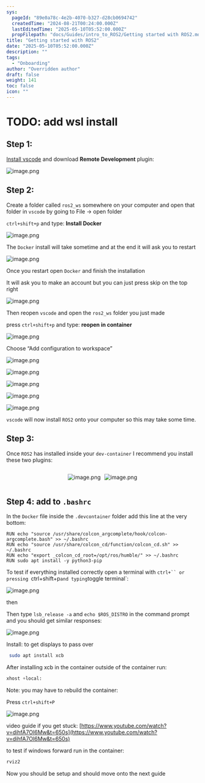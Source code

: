```yaml
---
sys:
  pageId: "89e0a78c-4e2b-4070-b327-d28cb0694742"
  createdTime: "2024-08-21T00:24:00.000Z"
  lastEditedTime: "2025-05-10T05:52:00.000Z"
  propFilepath: "docs/Guides/intro_to_ROS2/Getting started with ROS2.md"
title: "Getting started with ROS2"
date: "2025-05-10T05:52:00.000Z"
description: ""
tags:
  - "Onboarding"
author: "Overridden author"
draft: false
weight: 141
toc: false
icon: ""
---
```


# TODO: add wsl install

## Step 1:

[Install vscode](https://code.visualstudio.com/download) and download **Remote Development** plugin:

![image.png](https://prod-files-secure.s3.us-west-2.amazonaws.com/d518164a-d88e-44d1-a4ee-3adb3bd8bce0/efb52993-1881-4a40-b95e-6f020334f022/image.png?X-Amz-Algorithm=AWS4-HMAC-SHA256&X-Amz-Content-Sha256=UNSIGNED-PAYLOAD&X-Amz-Credential=ASIAZI2LB466XVCEWOZ2%2F20250603%2Fus-west-2%2Fs3%2Faws4_request&X-Amz-Date=20250603T190718Z&X-Amz-Expires=3600&X-Amz-Security-Token=IQoJb3JpZ2luX2VjEEMaCXVzLXdlc3QtMiJIMEYCIQCi5ZfBBscnqSwjOCKyw1aE6u%2FbhqY5lvSM4%2BCc8LIA%2FQIhAJyPggIcTSvtHXTAuwOWCDvmfm63N4%2Bj41cc1ZdnqnURKv8DCBwQABoMNjM3NDIzMTgzODA1Igw92PJfNuPvW6bABFMq3AM3ne4KanUwVGntwd%2FlLL08mbb4cCmKAK%2BqnI%2Bw35boZoA35zfjGfnGI%2By3l1gNOHbJ5dDpgEC%2Bwd4PlFfoG5E8C9jefUczuel0F6jY%2BHMdokpvSI2Di1mjO65X%2F1EVJ5L1MZjFAbpc9WS31rZL9jQGRV1Ke8aSRDltoRxbSdsqiZe2QFB0%2BWdgcKokXec%2B33MnB%2BQPGvZOM7QhhxaoBTYkE%2FXeg%2BPs3cHJcUVMsojdUX3f4evqs%2FgXt6U9xh6v4m1uPNKq87QtAXiMejRHR1eUud%2Fum03nGaOkska8fOEOCfsPiAbIGQGwlUvKne7BWYSix6gumaqSpEYh3K%2BqLse5P7UFJpxBrRCN5jvzXxISIVnMjtd2Le%2BzqAyp8m19jatnJMxhQi8yADxPIeF%2FKkuMdOknhzj7FtTZqJxAZu6xXe9w5LR0fD98U4zxvE7uK%2BexngKnht9EsofDEhCcU5wkP4GqBAMkzBOIPpbxF00Tj9CTxUhWQ2LQfWGLWRmWwjk%2BD3ai458vu8R%2F4fQLQszavLm%2F3kpOIMA07hL7w8eZo5tgg%2FXRgghgI26T%2FgMCF6u66SFZbIQA%2BsQ0B2%2Beo5WQUcnLto0ps21LJOvyTFlrUGoBPYDKHZVeIGXoNjDuhf3BBjqkAYEb1Vzkj5mPra5DQZghdITVGOlBJ0%2BIMO66vnuXaY2G7zDD1xHPmPVUZFDz1hQbaSwQpNPcuD6s9cwQRN9lzyualDfs7TPRO8%2Bwgp%2Fh%2Bj2idRdVdwkOq0vwTBLkJgMpLoTJsZCMAoPLfVaiRSGuYnVpFCkBOQLcESCYSSSNEuUHTO02EEH6rZecn8wKq47G5MzIuqtThnHhMdNP2hBhCbdMZ8Tq&X-Amz-Signature=3e1a3213432be186e581d77853b7b7e0e47c5dca0c7b436627b4b145b479487b&X-Amz-SignedHeaders=host&x-id=GetObject)

## Step 2:

Create a folder called `ros2_ws` somewhere on your computer and open that folder in `vscode` by going to File → open folder 

`ctrl+shift+p` and type: **Install Docker**

![image.png](https://prod-files-secure.s3.us-west-2.amazonaws.com/d518164a-d88e-44d1-a4ee-3adb3bd8bce0/2269dc0e-1cd5-47ff-bceb-c04ad9b2eab0/image.png?X-Amz-Algorithm=AWS4-HMAC-SHA256&X-Amz-Content-Sha256=UNSIGNED-PAYLOAD&X-Amz-Credential=ASIAZI2LB466XVCEWOZ2%2F20250603%2Fus-west-2%2Fs3%2Faws4_request&X-Amz-Date=20250603T190718Z&X-Amz-Expires=3600&X-Amz-Security-Token=IQoJb3JpZ2luX2VjEEMaCXVzLXdlc3QtMiJIMEYCIQCi5ZfBBscnqSwjOCKyw1aE6u%2FbhqY5lvSM4%2BCc8LIA%2FQIhAJyPggIcTSvtHXTAuwOWCDvmfm63N4%2Bj41cc1ZdnqnURKv8DCBwQABoMNjM3NDIzMTgzODA1Igw92PJfNuPvW6bABFMq3AM3ne4KanUwVGntwd%2FlLL08mbb4cCmKAK%2BqnI%2Bw35boZoA35zfjGfnGI%2By3l1gNOHbJ5dDpgEC%2Bwd4PlFfoG5E8C9jefUczuel0F6jY%2BHMdokpvSI2Di1mjO65X%2F1EVJ5L1MZjFAbpc9WS31rZL9jQGRV1Ke8aSRDltoRxbSdsqiZe2QFB0%2BWdgcKokXec%2B33MnB%2BQPGvZOM7QhhxaoBTYkE%2FXeg%2BPs3cHJcUVMsojdUX3f4evqs%2FgXt6U9xh6v4m1uPNKq87QtAXiMejRHR1eUud%2Fum03nGaOkska8fOEOCfsPiAbIGQGwlUvKne7BWYSix6gumaqSpEYh3K%2BqLse5P7UFJpxBrRCN5jvzXxISIVnMjtd2Le%2BzqAyp8m19jatnJMxhQi8yADxPIeF%2FKkuMdOknhzj7FtTZqJxAZu6xXe9w5LR0fD98U4zxvE7uK%2BexngKnht9EsofDEhCcU5wkP4GqBAMkzBOIPpbxF00Tj9CTxUhWQ2LQfWGLWRmWwjk%2BD3ai458vu8R%2F4fQLQszavLm%2F3kpOIMA07hL7w8eZo5tgg%2FXRgghgI26T%2FgMCF6u66SFZbIQA%2BsQ0B2%2Beo5WQUcnLto0ps21LJOvyTFlrUGoBPYDKHZVeIGXoNjDuhf3BBjqkAYEb1Vzkj5mPra5DQZghdITVGOlBJ0%2BIMO66vnuXaY2G7zDD1xHPmPVUZFDz1hQbaSwQpNPcuD6s9cwQRN9lzyualDfs7TPRO8%2Bwgp%2Fh%2Bj2idRdVdwkOq0vwTBLkJgMpLoTJsZCMAoPLfVaiRSGuYnVpFCkBOQLcESCYSSSNEuUHTO02EEH6rZecn8wKq47G5MzIuqtThnHhMdNP2hBhCbdMZ8Tq&X-Amz-Signature=b5c05ef348982e377fed00847a12a688422da3bcbabd27996c3a9bbf2a7f19b3&X-Amz-SignedHeaders=host&x-id=GetObject)

The `Docker` install will take sometime and at the end it will ask you to restart

![image.png](https://prod-files-secure.s3.us-west-2.amazonaws.com/d518164a-d88e-44d1-a4ee-3adb3bd8bce0/ed233f78-be33-4b1f-b89c-9c346c0e961e/image.png?X-Amz-Algorithm=AWS4-HMAC-SHA256&X-Amz-Content-Sha256=UNSIGNED-PAYLOAD&X-Amz-Credential=ASIAZI2LB466XVCEWOZ2%2F20250603%2Fus-west-2%2Fs3%2Faws4_request&X-Amz-Date=20250603T190718Z&X-Amz-Expires=3600&X-Amz-Security-Token=IQoJb3JpZ2luX2VjEEMaCXVzLXdlc3QtMiJIMEYCIQCi5ZfBBscnqSwjOCKyw1aE6u%2FbhqY5lvSM4%2BCc8LIA%2FQIhAJyPggIcTSvtHXTAuwOWCDvmfm63N4%2Bj41cc1ZdnqnURKv8DCBwQABoMNjM3NDIzMTgzODA1Igw92PJfNuPvW6bABFMq3AM3ne4KanUwVGntwd%2FlLL08mbb4cCmKAK%2BqnI%2Bw35boZoA35zfjGfnGI%2By3l1gNOHbJ5dDpgEC%2Bwd4PlFfoG5E8C9jefUczuel0F6jY%2BHMdokpvSI2Di1mjO65X%2F1EVJ5L1MZjFAbpc9WS31rZL9jQGRV1Ke8aSRDltoRxbSdsqiZe2QFB0%2BWdgcKokXec%2B33MnB%2BQPGvZOM7QhhxaoBTYkE%2FXeg%2BPs3cHJcUVMsojdUX3f4evqs%2FgXt6U9xh6v4m1uPNKq87QtAXiMejRHR1eUud%2Fum03nGaOkska8fOEOCfsPiAbIGQGwlUvKne7BWYSix6gumaqSpEYh3K%2BqLse5P7UFJpxBrRCN5jvzXxISIVnMjtd2Le%2BzqAyp8m19jatnJMxhQi8yADxPIeF%2FKkuMdOknhzj7FtTZqJxAZu6xXe9w5LR0fD98U4zxvE7uK%2BexngKnht9EsofDEhCcU5wkP4GqBAMkzBOIPpbxF00Tj9CTxUhWQ2LQfWGLWRmWwjk%2BD3ai458vu8R%2F4fQLQszavLm%2F3kpOIMA07hL7w8eZo5tgg%2FXRgghgI26T%2FgMCF6u66SFZbIQA%2BsQ0B2%2Beo5WQUcnLto0ps21LJOvyTFlrUGoBPYDKHZVeIGXoNjDuhf3BBjqkAYEb1Vzkj5mPra5DQZghdITVGOlBJ0%2BIMO66vnuXaY2G7zDD1xHPmPVUZFDz1hQbaSwQpNPcuD6s9cwQRN9lzyualDfs7TPRO8%2Bwgp%2Fh%2Bj2idRdVdwkOq0vwTBLkJgMpLoTJsZCMAoPLfVaiRSGuYnVpFCkBOQLcESCYSSSNEuUHTO02EEH6rZecn8wKq47G5MzIuqtThnHhMdNP2hBhCbdMZ8Tq&X-Amz-Signature=dfece943c8fadc5ec2cfbc77049eebf59cc39196dc42ec0f3e4a50eebd1d044b&X-Amz-SignedHeaders=host&x-id=GetObject)

Once you restart open `Docker` and finish the installation

It will ask you to make an account but you can just press skip on the top right

![image.png](https://prod-files-secure.s3.us-west-2.amazonaws.com/d518164a-d88e-44d1-a4ee-3adb3bd8bce0/21010ad9-1659-4fd9-9f59-9932a09b2a3d/image.png?X-Amz-Algorithm=AWS4-HMAC-SHA256&X-Amz-Content-Sha256=UNSIGNED-PAYLOAD&X-Amz-Credential=ASIAZI2LB466XVCEWOZ2%2F20250603%2Fus-west-2%2Fs3%2Faws4_request&X-Amz-Date=20250603T190718Z&X-Amz-Expires=3600&X-Amz-Security-Token=IQoJb3JpZ2luX2VjEEMaCXVzLXdlc3QtMiJIMEYCIQCi5ZfBBscnqSwjOCKyw1aE6u%2FbhqY5lvSM4%2BCc8LIA%2FQIhAJyPggIcTSvtHXTAuwOWCDvmfm63N4%2Bj41cc1ZdnqnURKv8DCBwQABoMNjM3NDIzMTgzODA1Igw92PJfNuPvW6bABFMq3AM3ne4KanUwVGntwd%2FlLL08mbb4cCmKAK%2BqnI%2Bw35boZoA35zfjGfnGI%2By3l1gNOHbJ5dDpgEC%2Bwd4PlFfoG5E8C9jefUczuel0F6jY%2BHMdokpvSI2Di1mjO65X%2F1EVJ5L1MZjFAbpc9WS31rZL9jQGRV1Ke8aSRDltoRxbSdsqiZe2QFB0%2BWdgcKokXec%2B33MnB%2BQPGvZOM7QhhxaoBTYkE%2FXeg%2BPs3cHJcUVMsojdUX3f4evqs%2FgXt6U9xh6v4m1uPNKq87QtAXiMejRHR1eUud%2Fum03nGaOkska8fOEOCfsPiAbIGQGwlUvKne7BWYSix6gumaqSpEYh3K%2BqLse5P7UFJpxBrRCN5jvzXxISIVnMjtd2Le%2BzqAyp8m19jatnJMxhQi8yADxPIeF%2FKkuMdOknhzj7FtTZqJxAZu6xXe9w5LR0fD98U4zxvE7uK%2BexngKnht9EsofDEhCcU5wkP4GqBAMkzBOIPpbxF00Tj9CTxUhWQ2LQfWGLWRmWwjk%2BD3ai458vu8R%2F4fQLQszavLm%2F3kpOIMA07hL7w8eZo5tgg%2FXRgghgI26T%2FgMCF6u66SFZbIQA%2BsQ0B2%2Beo5WQUcnLto0ps21LJOvyTFlrUGoBPYDKHZVeIGXoNjDuhf3BBjqkAYEb1Vzkj5mPra5DQZghdITVGOlBJ0%2BIMO66vnuXaY2G7zDD1xHPmPVUZFDz1hQbaSwQpNPcuD6s9cwQRN9lzyualDfs7TPRO8%2Bwgp%2Fh%2Bj2idRdVdwkOq0vwTBLkJgMpLoTJsZCMAoPLfVaiRSGuYnVpFCkBOQLcESCYSSSNEuUHTO02EEH6rZecn8wKq47G5MzIuqtThnHhMdNP2hBhCbdMZ8Tq&X-Amz-Signature=0544f516edf6fb255fb8bbd8a7de90304806534841320bc9b0c3136f964af5d2&X-Amz-SignedHeaders=host&x-id=GetObject)

Then reopen `vscode` and open the `ros2_ws` folder you just made

press `ctrl+shift+p` and type: **reopen in container**

![image.png](https://prod-files-secure.s3.us-west-2.amazonaws.com/d518164a-d88e-44d1-a4ee-3adb3bd8bce0/4e93b8c2-41ad-488c-8095-c74205196118/image.png?X-Amz-Algorithm=AWS4-HMAC-SHA256&X-Amz-Content-Sha256=UNSIGNED-PAYLOAD&X-Amz-Credential=ASIAZI2LB466XVCEWOZ2%2F20250603%2Fus-west-2%2Fs3%2Faws4_request&X-Amz-Date=20250603T190718Z&X-Amz-Expires=3600&X-Amz-Security-Token=IQoJb3JpZ2luX2VjEEMaCXVzLXdlc3QtMiJIMEYCIQCi5ZfBBscnqSwjOCKyw1aE6u%2FbhqY5lvSM4%2BCc8LIA%2FQIhAJyPggIcTSvtHXTAuwOWCDvmfm63N4%2Bj41cc1ZdnqnURKv8DCBwQABoMNjM3NDIzMTgzODA1Igw92PJfNuPvW6bABFMq3AM3ne4KanUwVGntwd%2FlLL08mbb4cCmKAK%2BqnI%2Bw35boZoA35zfjGfnGI%2By3l1gNOHbJ5dDpgEC%2Bwd4PlFfoG5E8C9jefUczuel0F6jY%2BHMdokpvSI2Di1mjO65X%2F1EVJ5L1MZjFAbpc9WS31rZL9jQGRV1Ke8aSRDltoRxbSdsqiZe2QFB0%2BWdgcKokXec%2B33MnB%2BQPGvZOM7QhhxaoBTYkE%2FXeg%2BPs3cHJcUVMsojdUX3f4evqs%2FgXt6U9xh6v4m1uPNKq87QtAXiMejRHR1eUud%2Fum03nGaOkska8fOEOCfsPiAbIGQGwlUvKne7BWYSix6gumaqSpEYh3K%2BqLse5P7UFJpxBrRCN5jvzXxISIVnMjtd2Le%2BzqAyp8m19jatnJMxhQi8yADxPIeF%2FKkuMdOknhzj7FtTZqJxAZu6xXe9w5LR0fD98U4zxvE7uK%2BexngKnht9EsofDEhCcU5wkP4GqBAMkzBOIPpbxF00Tj9CTxUhWQ2LQfWGLWRmWwjk%2BD3ai458vu8R%2F4fQLQszavLm%2F3kpOIMA07hL7w8eZo5tgg%2FXRgghgI26T%2FgMCF6u66SFZbIQA%2BsQ0B2%2Beo5WQUcnLto0ps21LJOvyTFlrUGoBPYDKHZVeIGXoNjDuhf3BBjqkAYEb1Vzkj5mPra5DQZghdITVGOlBJ0%2BIMO66vnuXaY2G7zDD1xHPmPVUZFDz1hQbaSwQpNPcuD6s9cwQRN9lzyualDfs7TPRO8%2Bwgp%2Fh%2Bj2idRdVdwkOq0vwTBLkJgMpLoTJsZCMAoPLfVaiRSGuYnVpFCkBOQLcESCYSSSNEuUHTO02EEH6rZecn8wKq47G5MzIuqtThnHhMdNP2hBhCbdMZ8Tq&X-Amz-Signature=2f5168f048589e0dae950c38ccb0293a651cb96c43e78ed7cde332fa5cd451c7&X-Amz-SignedHeaders=host&x-id=GetObject)

Choose “Add configuration to workspace”

![image.png](https://prod-files-secure.s3.us-west-2.amazonaws.com/d518164a-d88e-44d1-a4ee-3adb3bd8bce0/9560b282-5060-4989-ba37-97e7b2c22476/image.png?X-Amz-Algorithm=AWS4-HMAC-SHA256&X-Amz-Content-Sha256=UNSIGNED-PAYLOAD&X-Amz-Credential=ASIAZI2LB466XVCEWOZ2%2F20250603%2Fus-west-2%2Fs3%2Faws4_request&X-Amz-Date=20250603T190718Z&X-Amz-Expires=3600&X-Amz-Security-Token=IQoJb3JpZ2luX2VjEEMaCXVzLXdlc3QtMiJIMEYCIQCi5ZfBBscnqSwjOCKyw1aE6u%2FbhqY5lvSM4%2BCc8LIA%2FQIhAJyPggIcTSvtHXTAuwOWCDvmfm63N4%2Bj41cc1ZdnqnURKv8DCBwQABoMNjM3NDIzMTgzODA1Igw92PJfNuPvW6bABFMq3AM3ne4KanUwVGntwd%2FlLL08mbb4cCmKAK%2BqnI%2Bw35boZoA35zfjGfnGI%2By3l1gNOHbJ5dDpgEC%2Bwd4PlFfoG5E8C9jefUczuel0F6jY%2BHMdokpvSI2Di1mjO65X%2F1EVJ5L1MZjFAbpc9WS31rZL9jQGRV1Ke8aSRDltoRxbSdsqiZe2QFB0%2BWdgcKokXec%2B33MnB%2BQPGvZOM7QhhxaoBTYkE%2FXeg%2BPs3cHJcUVMsojdUX3f4evqs%2FgXt6U9xh6v4m1uPNKq87QtAXiMejRHR1eUud%2Fum03nGaOkska8fOEOCfsPiAbIGQGwlUvKne7BWYSix6gumaqSpEYh3K%2BqLse5P7UFJpxBrRCN5jvzXxISIVnMjtd2Le%2BzqAyp8m19jatnJMxhQi8yADxPIeF%2FKkuMdOknhzj7FtTZqJxAZu6xXe9w5LR0fD98U4zxvE7uK%2BexngKnht9EsofDEhCcU5wkP4GqBAMkzBOIPpbxF00Tj9CTxUhWQ2LQfWGLWRmWwjk%2BD3ai458vu8R%2F4fQLQszavLm%2F3kpOIMA07hL7w8eZo5tgg%2FXRgghgI26T%2FgMCF6u66SFZbIQA%2BsQ0B2%2Beo5WQUcnLto0ps21LJOvyTFlrUGoBPYDKHZVeIGXoNjDuhf3BBjqkAYEb1Vzkj5mPra5DQZghdITVGOlBJ0%2BIMO66vnuXaY2G7zDD1xHPmPVUZFDz1hQbaSwQpNPcuD6s9cwQRN9lzyualDfs7TPRO8%2Bwgp%2Fh%2Bj2idRdVdwkOq0vwTBLkJgMpLoTJsZCMAoPLfVaiRSGuYnVpFCkBOQLcESCYSSSNEuUHTO02EEH6rZecn8wKq47G5MzIuqtThnHhMdNP2hBhCbdMZ8Tq&X-Amz-Signature=5838bb8bf289e6fce9a4804d4cda50db9268b2e31c5149a6a5e6093fb95cb1c3&X-Amz-SignedHeaders=host&x-id=GetObject)

![image.png](https://prod-files-secure.s3.us-west-2.amazonaws.com/d518164a-d88e-44d1-a4ee-3adb3bd8bce0/2ee63f81-886b-48e8-a553-dc6e5eac99e4/image.png?X-Amz-Algorithm=AWS4-HMAC-SHA256&X-Amz-Content-Sha256=UNSIGNED-PAYLOAD&X-Amz-Credential=ASIAZI2LB466XVCEWOZ2%2F20250603%2Fus-west-2%2Fs3%2Faws4_request&X-Amz-Date=20250603T190718Z&X-Amz-Expires=3600&X-Amz-Security-Token=IQoJb3JpZ2luX2VjEEMaCXVzLXdlc3QtMiJIMEYCIQCi5ZfBBscnqSwjOCKyw1aE6u%2FbhqY5lvSM4%2BCc8LIA%2FQIhAJyPggIcTSvtHXTAuwOWCDvmfm63N4%2Bj41cc1ZdnqnURKv8DCBwQABoMNjM3NDIzMTgzODA1Igw92PJfNuPvW6bABFMq3AM3ne4KanUwVGntwd%2FlLL08mbb4cCmKAK%2BqnI%2Bw35boZoA35zfjGfnGI%2By3l1gNOHbJ5dDpgEC%2Bwd4PlFfoG5E8C9jefUczuel0F6jY%2BHMdokpvSI2Di1mjO65X%2F1EVJ5L1MZjFAbpc9WS31rZL9jQGRV1Ke8aSRDltoRxbSdsqiZe2QFB0%2BWdgcKokXec%2B33MnB%2BQPGvZOM7QhhxaoBTYkE%2FXeg%2BPs3cHJcUVMsojdUX3f4evqs%2FgXt6U9xh6v4m1uPNKq87QtAXiMejRHR1eUud%2Fum03nGaOkska8fOEOCfsPiAbIGQGwlUvKne7BWYSix6gumaqSpEYh3K%2BqLse5P7UFJpxBrRCN5jvzXxISIVnMjtd2Le%2BzqAyp8m19jatnJMxhQi8yADxPIeF%2FKkuMdOknhzj7FtTZqJxAZu6xXe9w5LR0fD98U4zxvE7uK%2BexngKnht9EsofDEhCcU5wkP4GqBAMkzBOIPpbxF00Tj9CTxUhWQ2LQfWGLWRmWwjk%2BD3ai458vu8R%2F4fQLQszavLm%2F3kpOIMA07hL7w8eZo5tgg%2FXRgghgI26T%2FgMCF6u66SFZbIQA%2BsQ0B2%2Beo5WQUcnLto0ps21LJOvyTFlrUGoBPYDKHZVeIGXoNjDuhf3BBjqkAYEb1Vzkj5mPra5DQZghdITVGOlBJ0%2BIMO66vnuXaY2G7zDD1xHPmPVUZFDz1hQbaSwQpNPcuD6s9cwQRN9lzyualDfs7TPRO8%2Bwgp%2Fh%2Bj2idRdVdwkOq0vwTBLkJgMpLoTJsZCMAoPLfVaiRSGuYnVpFCkBOQLcESCYSSSNEuUHTO02EEH6rZecn8wKq47G5MzIuqtThnHhMdNP2hBhCbdMZ8Tq&X-Amz-Signature=f3afb0241f4ec59811e5f4bc0d225fc616676ca3ec3ca8518b6bdf487f302b8e&X-Amz-SignedHeaders=host&x-id=GetObject)

![image.png](https://prod-files-secure.s3.us-west-2.amazonaws.com/d518164a-d88e-44d1-a4ee-3adb3bd8bce0/ae1580b2-b048-407e-aed9-b584224a7a04/image.png?X-Amz-Algorithm=AWS4-HMAC-SHA256&X-Amz-Content-Sha256=UNSIGNED-PAYLOAD&X-Amz-Credential=ASIAZI2LB466XVCEWOZ2%2F20250603%2Fus-west-2%2Fs3%2Faws4_request&X-Amz-Date=20250603T190718Z&X-Amz-Expires=3600&X-Amz-Security-Token=IQoJb3JpZ2luX2VjEEMaCXVzLXdlc3QtMiJIMEYCIQCi5ZfBBscnqSwjOCKyw1aE6u%2FbhqY5lvSM4%2BCc8LIA%2FQIhAJyPggIcTSvtHXTAuwOWCDvmfm63N4%2Bj41cc1ZdnqnURKv8DCBwQABoMNjM3NDIzMTgzODA1Igw92PJfNuPvW6bABFMq3AM3ne4KanUwVGntwd%2FlLL08mbb4cCmKAK%2BqnI%2Bw35boZoA35zfjGfnGI%2By3l1gNOHbJ5dDpgEC%2Bwd4PlFfoG5E8C9jefUczuel0F6jY%2BHMdokpvSI2Di1mjO65X%2F1EVJ5L1MZjFAbpc9WS31rZL9jQGRV1Ke8aSRDltoRxbSdsqiZe2QFB0%2BWdgcKokXec%2B33MnB%2BQPGvZOM7QhhxaoBTYkE%2FXeg%2BPs3cHJcUVMsojdUX3f4evqs%2FgXt6U9xh6v4m1uPNKq87QtAXiMejRHR1eUud%2Fum03nGaOkska8fOEOCfsPiAbIGQGwlUvKne7BWYSix6gumaqSpEYh3K%2BqLse5P7UFJpxBrRCN5jvzXxISIVnMjtd2Le%2BzqAyp8m19jatnJMxhQi8yADxPIeF%2FKkuMdOknhzj7FtTZqJxAZu6xXe9w5LR0fD98U4zxvE7uK%2BexngKnht9EsofDEhCcU5wkP4GqBAMkzBOIPpbxF00Tj9CTxUhWQ2LQfWGLWRmWwjk%2BD3ai458vu8R%2F4fQLQszavLm%2F3kpOIMA07hL7w8eZo5tgg%2FXRgghgI26T%2FgMCF6u66SFZbIQA%2BsQ0B2%2Beo5WQUcnLto0ps21LJOvyTFlrUGoBPYDKHZVeIGXoNjDuhf3BBjqkAYEb1Vzkj5mPra5DQZghdITVGOlBJ0%2BIMO66vnuXaY2G7zDD1xHPmPVUZFDz1hQbaSwQpNPcuD6s9cwQRN9lzyualDfs7TPRO8%2Bwgp%2Fh%2Bj2idRdVdwkOq0vwTBLkJgMpLoTJsZCMAoPLfVaiRSGuYnVpFCkBOQLcESCYSSSNEuUHTO02EEH6rZecn8wKq47G5MzIuqtThnHhMdNP2hBhCbdMZ8Tq&X-Amz-Signature=9150902c35248c04625badcfe920c3f1a883e3093d28a9c8ea03714945fc09fe&X-Amz-SignedHeaders=host&x-id=GetObject)

![image.png](https://prod-files-secure.s3.us-west-2.amazonaws.com/d518164a-d88e-44d1-a4ee-3adb3bd8bce0/53255b28-f75e-430f-b9e3-c0ac8577e42b/image.png?X-Amz-Algorithm=AWS4-HMAC-SHA256&X-Amz-Content-Sha256=UNSIGNED-PAYLOAD&X-Amz-Credential=ASIAZI2LB466XVCEWOZ2%2F20250603%2Fus-west-2%2Fs3%2Faws4_request&X-Amz-Date=20250603T190718Z&X-Amz-Expires=3600&X-Amz-Security-Token=IQoJb3JpZ2luX2VjEEMaCXVzLXdlc3QtMiJIMEYCIQCi5ZfBBscnqSwjOCKyw1aE6u%2FbhqY5lvSM4%2BCc8LIA%2FQIhAJyPggIcTSvtHXTAuwOWCDvmfm63N4%2Bj41cc1ZdnqnURKv8DCBwQABoMNjM3NDIzMTgzODA1Igw92PJfNuPvW6bABFMq3AM3ne4KanUwVGntwd%2FlLL08mbb4cCmKAK%2BqnI%2Bw35boZoA35zfjGfnGI%2By3l1gNOHbJ5dDpgEC%2Bwd4PlFfoG5E8C9jefUczuel0F6jY%2BHMdokpvSI2Di1mjO65X%2F1EVJ5L1MZjFAbpc9WS31rZL9jQGRV1Ke8aSRDltoRxbSdsqiZe2QFB0%2BWdgcKokXec%2B33MnB%2BQPGvZOM7QhhxaoBTYkE%2FXeg%2BPs3cHJcUVMsojdUX3f4evqs%2FgXt6U9xh6v4m1uPNKq87QtAXiMejRHR1eUud%2Fum03nGaOkska8fOEOCfsPiAbIGQGwlUvKne7BWYSix6gumaqSpEYh3K%2BqLse5P7UFJpxBrRCN5jvzXxISIVnMjtd2Le%2BzqAyp8m19jatnJMxhQi8yADxPIeF%2FKkuMdOknhzj7FtTZqJxAZu6xXe9w5LR0fD98U4zxvE7uK%2BexngKnht9EsofDEhCcU5wkP4GqBAMkzBOIPpbxF00Tj9CTxUhWQ2LQfWGLWRmWwjk%2BD3ai458vu8R%2F4fQLQszavLm%2F3kpOIMA07hL7w8eZo5tgg%2FXRgghgI26T%2FgMCF6u66SFZbIQA%2BsQ0B2%2Beo5WQUcnLto0ps21LJOvyTFlrUGoBPYDKHZVeIGXoNjDuhf3BBjqkAYEb1Vzkj5mPra5DQZghdITVGOlBJ0%2BIMO66vnuXaY2G7zDD1xHPmPVUZFDz1hQbaSwQpNPcuD6s9cwQRN9lzyualDfs7TPRO8%2Bwgp%2Fh%2Bj2idRdVdwkOq0vwTBLkJgMpLoTJsZCMAoPLfVaiRSGuYnVpFCkBOQLcESCYSSSNEuUHTO02EEH6rZecn8wKq47G5MzIuqtThnHhMdNP2hBhCbdMZ8Tq&X-Amz-Signature=6bdc9dfab80d0cecc73d8ba155398f9f31b1cbeec2ac91b0e307137f10890032&X-Amz-SignedHeaders=host&x-id=GetObject)

![image.png](https://prod-files-secure.s3.us-west-2.amazonaws.com/d518164a-d88e-44d1-a4ee-3adb3bd8bce0/7c562767-5af9-4ffb-97d1-327bcdf4ee00/image.png?X-Amz-Algorithm=AWS4-HMAC-SHA256&X-Amz-Content-Sha256=UNSIGNED-PAYLOAD&X-Amz-Credential=ASIAZI2LB466XVCEWOZ2%2F20250603%2Fus-west-2%2Fs3%2Faws4_request&X-Amz-Date=20250603T190718Z&X-Amz-Expires=3600&X-Amz-Security-Token=IQoJb3JpZ2luX2VjEEMaCXVzLXdlc3QtMiJIMEYCIQCi5ZfBBscnqSwjOCKyw1aE6u%2FbhqY5lvSM4%2BCc8LIA%2FQIhAJyPggIcTSvtHXTAuwOWCDvmfm63N4%2Bj41cc1ZdnqnURKv8DCBwQABoMNjM3NDIzMTgzODA1Igw92PJfNuPvW6bABFMq3AM3ne4KanUwVGntwd%2FlLL08mbb4cCmKAK%2BqnI%2Bw35boZoA35zfjGfnGI%2By3l1gNOHbJ5dDpgEC%2Bwd4PlFfoG5E8C9jefUczuel0F6jY%2BHMdokpvSI2Di1mjO65X%2F1EVJ5L1MZjFAbpc9WS31rZL9jQGRV1Ke8aSRDltoRxbSdsqiZe2QFB0%2BWdgcKokXec%2B33MnB%2BQPGvZOM7QhhxaoBTYkE%2FXeg%2BPs3cHJcUVMsojdUX3f4evqs%2FgXt6U9xh6v4m1uPNKq87QtAXiMejRHR1eUud%2Fum03nGaOkska8fOEOCfsPiAbIGQGwlUvKne7BWYSix6gumaqSpEYh3K%2BqLse5P7UFJpxBrRCN5jvzXxISIVnMjtd2Le%2BzqAyp8m19jatnJMxhQi8yADxPIeF%2FKkuMdOknhzj7FtTZqJxAZu6xXe9w5LR0fD98U4zxvE7uK%2BexngKnht9EsofDEhCcU5wkP4GqBAMkzBOIPpbxF00Tj9CTxUhWQ2LQfWGLWRmWwjk%2BD3ai458vu8R%2F4fQLQszavLm%2F3kpOIMA07hL7w8eZo5tgg%2FXRgghgI26T%2FgMCF6u66SFZbIQA%2BsQ0B2%2Beo5WQUcnLto0ps21LJOvyTFlrUGoBPYDKHZVeIGXoNjDuhf3BBjqkAYEb1Vzkj5mPra5DQZghdITVGOlBJ0%2BIMO66vnuXaY2G7zDD1xHPmPVUZFDz1hQbaSwQpNPcuD6s9cwQRN9lzyualDfs7TPRO8%2Bwgp%2Fh%2Bj2idRdVdwkOq0vwTBLkJgMpLoTJsZCMAoPLfVaiRSGuYnVpFCkBOQLcESCYSSSNEuUHTO02EEH6rZecn8wKq47G5MzIuqtThnHhMdNP2hBhCbdMZ8Tq&X-Amz-Signature=a9a9a4e38dc8594ffb245aa45301307ba3b4a8c0f22cb69f3d584fcf442d7b8f&X-Amz-SignedHeaders=host&x-id=GetObject)

`vscode` will now install `ROS2` onto your computer so this may take some time.

## Step 3:

Once `ROS2` has installed inside your `dev-container` I recommend you install these two plugins:

<div style="display: flex;flex-direction: row; column-gap:10px; max-width: 630px;justify-content: center;">
<div>

![image.png](https://prod-files-secure.s3.us-west-2.amazonaws.com/d518164a-d88e-44d1-a4ee-3adb3bd8bce0/3fc3d550-5a54-4ba1-ba6b-faa01cdb7369/image.png?X-Amz-Algorithm=AWS4-HMAC-SHA256&X-Amz-Content-Sha256=UNSIGNED-PAYLOAD&X-Amz-Credential=ASIAZI2LB4665MRPMTM5%2F20250603%2Fus-west-2%2Fs3%2Faws4_request&X-Amz-Date=20250603T190721Z&X-Amz-Expires=3600&X-Amz-Security-Token=IQoJb3JpZ2luX2VjEEMaCXVzLXdlc3QtMiJIMEYCIQDnBdHObUT%2F6i5Lje%2F9TvRwkruyRr0ozctAKzWDHY5jzQIhAPmEsgQF3IkLQB5j6VSLEhJwc0gnbKNzUMh9TMWcYfCPKv8DCBwQABoMNjM3NDIzMTgzODA1IgzPlILaOU%2F72nXchRwq3AOAOml20DtXPcYt7Cl2aD0n5qsgL0iSrt%2F9bJTVdrl42ZzeB5uHfEik%2FOMLPDDQ7S2bcYQzcclBBEVNXB8fVun%2BnKiFzoRmCc5uxUsP8GdF6rRUbbmK5sHr5BzjxEgSD9MfdR5iICgOu1DfmnSOG5UrcuPqzVafXhu1hyQ5yv2P4BQdaboqUEwrc7Z%2BXnOtGAnNMpGvWOJZzd%2BbJSbx%2FhkNcfe3SP%2Fr2wAzWd%2F2%2BRE55SJEy9sUuTc34ikzB7eOyRxyghQssih2k124SpfehDhww%2FdAGaqTT5F5NnecEo4UbB3%2FGkw6s%2Fva6IwT7rI%2Bzkt7M8%2Bu2GROVfD1DQVSYyoHq%2FYdfuwoaEHKQfHwN9ci%2ByD2Hv81vWH5k5FBx17%2B6qhThHwJTS43s176HYVmiFTkW592VcDTpL2kROYOmz5u7ntRVF5nTAld2cdsF1iNze7v43mGVYXaJMNy09DzUifTB5%2B8jecqB46PlbxV0hIEVMVXE05La3Pi%2Bd0UWtI1m%2Flg2qgGXcG0CokWR5fVZjgOJNutdNjFRRbpOB3LrKHt%2Fmmx%2Fq6yOuSGaKhkeu7v6xvcxNt2dixl%2FhdUAf6xy88dDqIn%2FbcFXSwsemT94ERzAjCEZr7m8JDR5zPFezD5hf3BBjqkAQlD2p86UniJ6xKWQ4QKhti4vFLH3lD7TbJIjFdQfTjcF%2FRMAQdF0ULlN0wQV6I2iug8wc6ZndrAPzsXDx%2BsSrKsGIp4cir%2F%2BtC%2F3P7Z10Su5uCHt566X7ccIZYeb7838SB02VWNvFFnYj0JEQbLp6mcba56zPaSi0vz2IHHWMCqkxD5K5C6rzaFHbh4FTYrO6iMg0p%2F3fxb8P71%2B9YKlDPw%2FR6Y&X-Amz-Signature=2b5e5b5ec18f622bb70957ade7cd6d8210645275989c7cf7c9550c5ebd4398ea&X-Amz-SignedHeaders=host&x-id=GetObject)

</div>
<div>

![image.png](https://prod-files-secure.s3.us-west-2.amazonaws.com/d518164a-d88e-44d1-a4ee-3adb3bd8bce0/d994cc66-13c2-4093-a5a3-f84cf4601a82/image.png?X-Amz-Algorithm=AWS4-HMAC-SHA256&X-Amz-Content-Sha256=UNSIGNED-PAYLOAD&X-Amz-Credential=ASIAZI2LB4667U7LBNX5%2F20250603%2Fus-west-2%2Fs3%2Faws4_request&X-Amz-Date=20250603T190721Z&X-Amz-Expires=3600&X-Amz-Security-Token=IQoJb3JpZ2luX2VjEEMaCXVzLXdlc3QtMiJHMEUCIF%2FMXDIh68J6mKwpu0nWSQ0dxX7gAcmdRfLKFJnJJQF4AiEAs0EQKFyCkC6rQVG0Ou5UVxXQND0QeBiuFdodq%2BT%2BPhoq%2FwMIHBAAGgw2Mzc0MjMxODM4MDUiDD2TeCQwai2hwM8OjSrcAxtohutYF%2FKQj3wxSeAlq7%2BoJNigjQBa0bLWeKk%2BzZII01X%2BuDzaAYKX%2BfzileSJjujFCIsYtdfK8VpelGKAQCGTcxkg%2Fq4%2FCHTXC%2BT5LR0cL9ybqkmJK8QC4q362O9RXuBwOhzR5qfOMLgDNtfEKKoA7kjBDk2j0O0kHAcOWgmpEY6BiFYjZsWNmyVEKNkY1txn9b%2FQ5r92Q%2BV7OlpCHA%2Bd2eclmbHVHb10BEBDbBHptuYVMsh5m9aGRQ2oMT%2FO9YTuEjtuRMZ%2Bv0nos1GGyqeQTs5mjG1QqVHfQNQsiCsiQp6SLW07zO4znt1CiXPCcwVWGDFVFOqyQPFhiSKpkE9R56FcHZl2HbfJl7mUEplJQuZUgmtNHtpb3RLIDWKc3%2F8EgoyyuNN66MGiry2befbNW5SUBEXxmaDHk%2BSAqw3si21XK75xCdZFR7ZsGu3Ph0Yyo1RBcCmzvgb4cHyfKiIgzLg13HXJrPb%2BLEJcYdOD59GDTGYTSzikjnd99CpqVQzKQLRBg6kG4PhcFfZkPKJjkbEbgLRBooubcKSYSxaetlwP3iD2Wah32q2BpwJE5Y9mqsWyD%2FcYLNYe9JSBtn46BPLFMiQ4dI1n2vsMh1AySc%2BMVF%2Bo6gXwGLl0MO6F%2FcEGOqUBaJcVYonj%2F9sZTOmoZs1L96GoxFtO8JgPicIcQBF7Gv3IM5gee8x9z%2FwOrYHEQMBrYgjB%2BuRQI5GIvUYU0TsoeqhNq1oP%2B2AhTWjtocNO8sV83OYQGszYkLyuAYazfFpwSb7CwRX%2B9GIjcgOxJwXd0WEtctUjK%2F9DDOPdyCMUlnYSSRxPEueRCox1PFDlZ5Smz9D6zaVvi4aMpzH0sOzLGfOLiHkV&X-Amz-Signature=4963d45477fe9e6ac8ac9fd038a9b3d9abc5c4867fe1993a58e0f13a78895347&X-Amz-SignedHeaders=host&x-id=GetObject)

</div>
</div>

## Step 4: add to `.bashrc`

In the `Docker` file inside the `.devcontainer` folder add this line at the very bottom: 

```docker
RUN echo "source /usr/share/colcon_argcomplete/hook/colcon-argcomplete.bash" >> ~/.bashrc
RUN echo "source /usr/share/colcon_cd/function/colcon_cd.sh" >> ~/.bashrc
RUN echo "export _colcon_cd_root=/opt/ros/humble/" >> ~/.bashrc
RUN sudo apt install -y python3-pip 
```

To test if everything installed correctly open a terminal with `ctrl+`` or pressing `ctrl+shift+p` and typing `toggle terminal`:

![image.png](https://prod-files-secure.s3.us-west-2.amazonaws.com/d518164a-d88e-44d1-a4ee-3adb3bd8bce0/6a4943d8-b04e-4c02-9a58-775f3384d1a5/image.png?X-Amz-Algorithm=AWS4-HMAC-SHA256&X-Amz-Content-Sha256=UNSIGNED-PAYLOAD&X-Amz-Credential=ASIAZI2LB466XVCEWOZ2%2F20250603%2Fus-west-2%2Fs3%2Faws4_request&X-Amz-Date=20250603T190718Z&X-Amz-Expires=3600&X-Amz-Security-Token=IQoJb3JpZ2luX2VjEEMaCXVzLXdlc3QtMiJIMEYCIQCi5ZfBBscnqSwjOCKyw1aE6u%2FbhqY5lvSM4%2BCc8LIA%2FQIhAJyPggIcTSvtHXTAuwOWCDvmfm63N4%2Bj41cc1ZdnqnURKv8DCBwQABoMNjM3NDIzMTgzODA1Igw92PJfNuPvW6bABFMq3AM3ne4KanUwVGntwd%2FlLL08mbb4cCmKAK%2BqnI%2Bw35boZoA35zfjGfnGI%2By3l1gNOHbJ5dDpgEC%2Bwd4PlFfoG5E8C9jefUczuel0F6jY%2BHMdokpvSI2Di1mjO65X%2F1EVJ5L1MZjFAbpc9WS31rZL9jQGRV1Ke8aSRDltoRxbSdsqiZe2QFB0%2BWdgcKokXec%2B33MnB%2BQPGvZOM7QhhxaoBTYkE%2FXeg%2BPs3cHJcUVMsojdUX3f4evqs%2FgXt6U9xh6v4m1uPNKq87QtAXiMejRHR1eUud%2Fum03nGaOkska8fOEOCfsPiAbIGQGwlUvKne7BWYSix6gumaqSpEYh3K%2BqLse5P7UFJpxBrRCN5jvzXxISIVnMjtd2Le%2BzqAyp8m19jatnJMxhQi8yADxPIeF%2FKkuMdOknhzj7FtTZqJxAZu6xXe9w5LR0fD98U4zxvE7uK%2BexngKnht9EsofDEhCcU5wkP4GqBAMkzBOIPpbxF00Tj9CTxUhWQ2LQfWGLWRmWwjk%2BD3ai458vu8R%2F4fQLQszavLm%2F3kpOIMA07hL7w8eZo5tgg%2FXRgghgI26T%2FgMCF6u66SFZbIQA%2BsQ0B2%2Beo5WQUcnLto0ps21LJOvyTFlrUGoBPYDKHZVeIGXoNjDuhf3BBjqkAYEb1Vzkj5mPra5DQZghdITVGOlBJ0%2BIMO66vnuXaY2G7zDD1xHPmPVUZFDz1hQbaSwQpNPcuD6s9cwQRN9lzyualDfs7TPRO8%2Bwgp%2Fh%2Bj2idRdVdwkOq0vwTBLkJgMpLoTJsZCMAoPLfVaiRSGuYnVpFCkBOQLcESCYSSSNEuUHTO02EEH6rZecn8wKq47G5MzIuqtThnHhMdNP2hBhCbdMZ8Tq&X-Amz-Signature=ccf520eeb6cc1e32bade3dce3754bf21a439aff89b4111339976155e83bbbf46&X-Amz-SignedHeaders=host&x-id=GetObject)

then 

Then type `lsb_release -a` and `echo $ROS_DISTRO` in the command prompt and you should get similar responses:

![image.png](https://prod-files-secure.s3.us-west-2.amazonaws.com/d518164a-d88e-44d1-a4ee-3adb3bd8bce0/3e635dec-a805-4e85-8b9e-d000e5b71a4e/image.png?X-Amz-Algorithm=AWS4-HMAC-SHA256&X-Amz-Content-Sha256=UNSIGNED-PAYLOAD&X-Amz-Credential=ASIAZI2LB466XVCEWOZ2%2F20250603%2Fus-west-2%2Fs3%2Faws4_request&X-Amz-Date=20250603T190718Z&X-Amz-Expires=3600&X-Amz-Security-Token=IQoJb3JpZ2luX2VjEEMaCXVzLXdlc3QtMiJIMEYCIQCi5ZfBBscnqSwjOCKyw1aE6u%2FbhqY5lvSM4%2BCc8LIA%2FQIhAJyPggIcTSvtHXTAuwOWCDvmfm63N4%2Bj41cc1ZdnqnURKv8DCBwQABoMNjM3NDIzMTgzODA1Igw92PJfNuPvW6bABFMq3AM3ne4KanUwVGntwd%2FlLL08mbb4cCmKAK%2BqnI%2Bw35boZoA35zfjGfnGI%2By3l1gNOHbJ5dDpgEC%2Bwd4PlFfoG5E8C9jefUczuel0F6jY%2BHMdokpvSI2Di1mjO65X%2F1EVJ5L1MZjFAbpc9WS31rZL9jQGRV1Ke8aSRDltoRxbSdsqiZe2QFB0%2BWdgcKokXec%2B33MnB%2BQPGvZOM7QhhxaoBTYkE%2FXeg%2BPs3cHJcUVMsojdUX3f4evqs%2FgXt6U9xh6v4m1uPNKq87QtAXiMejRHR1eUud%2Fum03nGaOkska8fOEOCfsPiAbIGQGwlUvKne7BWYSix6gumaqSpEYh3K%2BqLse5P7UFJpxBrRCN5jvzXxISIVnMjtd2Le%2BzqAyp8m19jatnJMxhQi8yADxPIeF%2FKkuMdOknhzj7FtTZqJxAZu6xXe9w5LR0fD98U4zxvE7uK%2BexngKnht9EsofDEhCcU5wkP4GqBAMkzBOIPpbxF00Tj9CTxUhWQ2LQfWGLWRmWwjk%2BD3ai458vu8R%2F4fQLQszavLm%2F3kpOIMA07hL7w8eZo5tgg%2FXRgghgI26T%2FgMCF6u66SFZbIQA%2BsQ0B2%2Beo5WQUcnLto0ps21LJOvyTFlrUGoBPYDKHZVeIGXoNjDuhf3BBjqkAYEb1Vzkj5mPra5DQZghdITVGOlBJ0%2BIMO66vnuXaY2G7zDD1xHPmPVUZFDz1hQbaSwQpNPcuD6s9cwQRN9lzyualDfs7TPRO8%2Bwgp%2Fh%2Bj2idRdVdwkOq0vwTBLkJgMpLoTJsZCMAoPLfVaiRSGuYnVpFCkBOQLcESCYSSSNEuUHTO02EEH6rZecn8wKq47G5MzIuqtThnHhMdNP2hBhCbdMZ8Tq&X-Amz-Signature=3ad30618602c4ff93a9419712345276296327c0d028167a75789fdce152b36fa&X-Amz-SignedHeaders=host&x-id=GetObject)

Install:  to get displays to pass over

```bash
 sudo apt install xcb
```

After installing xcb in the container outside of the container run:

```python
xhost +local:
```

Note: you may have to rebuild the container:

Press `ctrl+shift+P`

![image.png](https://prod-files-secure.s3.us-west-2.amazonaws.com/d518164a-d88e-44d1-a4ee-3adb3bd8bce0/6c2be660-2618-4c38-9c26-53554f7a0b7b/image.png?X-Amz-Algorithm=AWS4-HMAC-SHA256&X-Amz-Content-Sha256=UNSIGNED-PAYLOAD&X-Amz-Credential=ASIAZI2LB466XVCEWOZ2%2F20250603%2Fus-west-2%2Fs3%2Faws4_request&X-Amz-Date=20250603T190718Z&X-Amz-Expires=3600&X-Amz-Security-Token=IQoJb3JpZ2luX2VjEEMaCXVzLXdlc3QtMiJIMEYCIQCi5ZfBBscnqSwjOCKyw1aE6u%2FbhqY5lvSM4%2BCc8LIA%2FQIhAJyPggIcTSvtHXTAuwOWCDvmfm63N4%2Bj41cc1ZdnqnURKv8DCBwQABoMNjM3NDIzMTgzODA1Igw92PJfNuPvW6bABFMq3AM3ne4KanUwVGntwd%2FlLL08mbb4cCmKAK%2BqnI%2Bw35boZoA35zfjGfnGI%2By3l1gNOHbJ5dDpgEC%2Bwd4PlFfoG5E8C9jefUczuel0F6jY%2BHMdokpvSI2Di1mjO65X%2F1EVJ5L1MZjFAbpc9WS31rZL9jQGRV1Ke8aSRDltoRxbSdsqiZe2QFB0%2BWdgcKokXec%2B33MnB%2BQPGvZOM7QhhxaoBTYkE%2FXeg%2BPs3cHJcUVMsojdUX3f4evqs%2FgXt6U9xh6v4m1uPNKq87QtAXiMejRHR1eUud%2Fum03nGaOkska8fOEOCfsPiAbIGQGwlUvKne7BWYSix6gumaqSpEYh3K%2BqLse5P7UFJpxBrRCN5jvzXxISIVnMjtd2Le%2BzqAyp8m19jatnJMxhQi8yADxPIeF%2FKkuMdOknhzj7FtTZqJxAZu6xXe9w5LR0fD98U4zxvE7uK%2BexngKnht9EsofDEhCcU5wkP4GqBAMkzBOIPpbxF00Tj9CTxUhWQ2LQfWGLWRmWwjk%2BD3ai458vu8R%2F4fQLQszavLm%2F3kpOIMA07hL7w8eZo5tgg%2FXRgghgI26T%2FgMCF6u66SFZbIQA%2BsQ0B2%2Beo5WQUcnLto0ps21LJOvyTFlrUGoBPYDKHZVeIGXoNjDuhf3BBjqkAYEb1Vzkj5mPra5DQZghdITVGOlBJ0%2BIMO66vnuXaY2G7zDD1xHPmPVUZFDz1hQbaSwQpNPcuD6s9cwQRN9lzyualDfs7TPRO8%2Bwgp%2Fh%2Bj2idRdVdwkOq0vwTBLkJgMpLoTJsZCMAoPLfVaiRSGuYnVpFCkBOQLcESCYSSSNEuUHTO02EEH6rZecn8wKq47G5MzIuqtThnHhMdNP2hBhCbdMZ8Tq&X-Amz-Signature=d86870eaabf22320f5f1f13b02cd39818e67f1ea2073e282fb8b23da99184808&X-Amz-SignedHeaders=host&x-id=GetObject)

video guide if you get stuck: [https://www.youtube.com/watch?v=dihfA7Ol6Mw&t=650s](https://www.youtube.com/watch?v=dihfA7Ol6Mw&t=650s)

to test if windows forward run in the container:

```bash
rviz2
```

Now you should be setup and should move onto the next guide 
